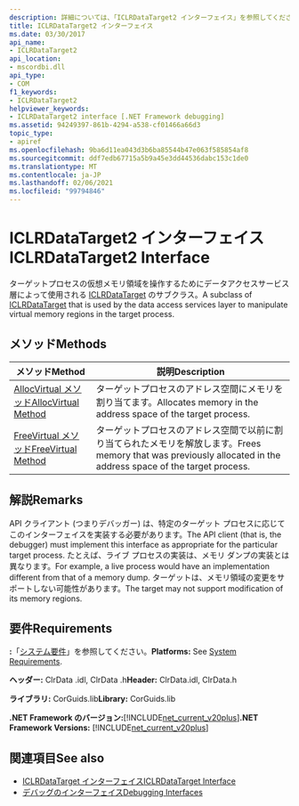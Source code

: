 ```yaml
---
description: 詳細については、「ICLRDataTarget2 インターフェイス」を参照してください。
title: ICLRDataTarget2 インターフェイス
ms.date: 03/30/2017
api_name:
- ICLRDataTarget2
api_location:
- mscordbi.dll
api_type:
- COM
f1_keywords:
- ICLRDataTarget2
helpviewer_keywords:
- ICLRDataTarget2 interface [.NET Framework debugging]
ms.assetid: 94249397-861b-4294-a538-cf01466a66d3
topic_type:
- apiref
ms.openlocfilehash: 9ba6d11ea043d3b6ba85544b47e063f585854af8
ms.sourcegitcommit: ddf7edb67715a5b9a45e3dd44536dabc153c1de0
ms.translationtype: MT
ms.contentlocale: ja-JP
ms.lasthandoff: 02/06/2021
ms.locfileid: "99794846"
---
```

# <a name="iclrdatatarget2-interface"></a><span data-ttu-id="dd8fb-103">ICLRDataTarget2 インターフェイス</span><span class="sxs-lookup"><span data-stu-id="dd8fb-103">ICLRDataTarget2 Interface</span></span>

<span data-ttu-id="dd8fb-104">ターゲットプロセスの仮想メモリ領域を操作するためにデータアクセスサービス層によって使用される [ICLRDataTarget](iclrdatatarget-interface.md) のサブクラス。</span><span class="sxs-lookup"><span data-stu-id="dd8fb-104">A subclass of [ICLRDataTarget](iclrdatatarget-interface.md) that is used by the data access services layer to manipulate virtual memory regions in the target process.</span></span>  
  
## <a name="methods"></a><span data-ttu-id="dd8fb-105">メソッド</span><span class="sxs-lookup"><span data-stu-id="dd8fb-105">Methods</span></span>  
  
|<span data-ttu-id="dd8fb-106">メソッド</span><span class="sxs-lookup"><span data-stu-id="dd8fb-106">Method</span></span>|<span data-ttu-id="dd8fb-107">説明</span><span class="sxs-lookup"><span data-stu-id="dd8fb-107">Description</span></span>|  
|------------|-----------------|  
|[<span data-ttu-id="dd8fb-108">AllocVirtual メソッド</span><span class="sxs-lookup"><span data-stu-id="dd8fb-108">AllocVirtual Method</span></span>](iclrdatatarget2-allocvirtual-method.md)|<span data-ttu-id="dd8fb-109">ターゲットプロセスのアドレス空間にメモリを割り当てます。</span><span class="sxs-lookup"><span data-stu-id="dd8fb-109">Allocates memory in the address space of the target process.</span></span>|  
|[<span data-ttu-id="dd8fb-110">FreeVirtual メソッド</span><span class="sxs-lookup"><span data-stu-id="dd8fb-110">FreeVirtual Method</span></span>](iclrdatatarget2-freevirtual-method.md)|<span data-ttu-id="dd8fb-111">ターゲットプロセスのアドレス空間で以前に割り当てられたメモリを解放します。</span><span class="sxs-lookup"><span data-stu-id="dd8fb-111">Frees memory that was previously allocated in the address space of the target process.</span></span>|  
  
## <a name="remarks"></a><span data-ttu-id="dd8fb-112">解説</span><span class="sxs-lookup"><span data-stu-id="dd8fb-112">Remarks</span></span>  

 <span data-ttu-id="dd8fb-113">API クライアント (つまりデバッガー) は、特定のターゲット プロセスに応じてこのインターフェイスを実装する必要があります。</span><span class="sxs-lookup"><span data-stu-id="dd8fb-113">The API client (that is, the debugger) must implement this interface as appropriate for the particular target process.</span></span> <span data-ttu-id="dd8fb-114">たとえば、ライブ プロセスの実装は、メモリ ダンプの実装とは異なります。</span><span class="sxs-lookup"><span data-stu-id="dd8fb-114">For example, a live process would have an implementation different from that of a memory dump.</span></span> <span data-ttu-id="dd8fb-115">ターゲットは、メモリ領域の変更をサポートしない可能性があります。</span><span class="sxs-lookup"><span data-stu-id="dd8fb-115">The target may not support modification of its memory regions.</span></span>  
  
## <a name="requirements"></a><span data-ttu-id="dd8fb-116">要件</span><span class="sxs-lookup"><span data-stu-id="dd8fb-116">Requirements</span></span>  

 <span data-ttu-id="dd8fb-117">**:**「[システム要件](../../get-started/system-requirements.md)」を参照してください。</span><span class="sxs-lookup"><span data-stu-id="dd8fb-117">**Platforms:** See [System Requirements](../../get-started/system-requirements.md).</span></span>  
  
 <span data-ttu-id="dd8fb-118">**ヘッダー:** ClrData .idl, ClrData .h</span><span class="sxs-lookup"><span data-stu-id="dd8fb-118">**Header:** ClrData.idl, ClrData.h</span></span>  
  
 <span data-ttu-id="dd8fb-119">**ライブラリ:** CorGuids.lib</span><span class="sxs-lookup"><span data-stu-id="dd8fb-119">**Library:** CorGuids.lib</span></span>  
  
 <span data-ttu-id="dd8fb-120">**.NET Framework のバージョン:**[!INCLUDE[net_current_v20plus](../../../../includes/net-current-v20plus-md.md)]</span><span class="sxs-lookup"><span data-stu-id="dd8fb-120">**.NET Framework Versions:** [!INCLUDE[net_current_v20plus](../../../../includes/net-current-v20plus-md.md)]</span></span>  
  
## <a name="see-also"></a><span data-ttu-id="dd8fb-121">関連項目</span><span class="sxs-lookup"><span data-stu-id="dd8fb-121">See also</span></span>

- [<span data-ttu-id="dd8fb-122">ICLRDataTarget インターフェイス</span><span class="sxs-lookup"><span data-stu-id="dd8fb-122">ICLRDataTarget Interface</span></span>](iclrdatatarget-interface.md)
- [<span data-ttu-id="dd8fb-123">デバッグのインターフェイス</span><span class="sxs-lookup"><span data-stu-id="dd8fb-123">Debugging Interfaces</span></span>](debugging-interfaces.md)
